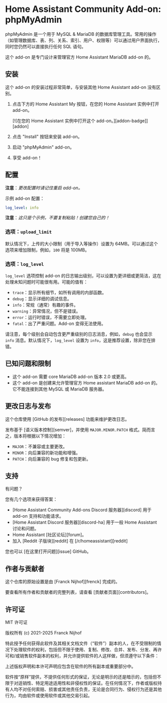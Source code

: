 # Home Assistant Community Add-on: phpMyAdmin

phpMyAdmin 是一个用于 MySQL & MariaDB 的数据库管理工具。常用的操作（如管理数据库、表、列、关系、索引、用户、权限等）可以通过用户界面执行，同时您仍然可以直接执行任何 SQL 语句。

这个 add-on 是专门设计来管理官方 Home Assistant MariaDB add-on 的。

## 安装

这个 add-on 的安装过程非常简单，与安装其他 Home Assistant add-on 没有区别。

1. 点击下方的 Home Assistant My 按钮，在您的 Home Assistant 实例中打开 add-on。

   [![在您的 Home Assistant 实例中打开这个 add-on。][addon-badge]][addon]

1. 点击 "Install" 按钮来安装 add-on。
1. 启动 "phpMyAdmin" add-on。
1. 享受 add-on！

## 配置

**注意**：_更改配置时请记住重启 add-on。_

示例 add-on 配置：

```yaml
log_level: info
```

**注意**：_这只是个示例，不要复制粘贴！创建您自己的！_

### 选项：`upload_limit`

默认情况下，上传的大小限制（用于导入等操作）设置为 64MB。可以通过这个选项来增加限制，例如，`100` 将是 100MB。

### 选项：`log_level`

`log_level` 选项控制 add-on 的日志输出级别，可以设置为更详细或更简洁，这在处理未知问题时可能很有用。可能的值有：

- `trace`：显示所有细节，如所有调用的内部函数。
- `debug`：显示详细的调试信息。
- `info`：常规（通常）有趣的事件。
- `warning`：异常情况，但不是错误。
- `error`：运行时错误，不需要立即处理。
- `fatal`：出了严重问题。Add-on 变得无法使用。

请注意，每个级别会自动包含更严重级别的日志消息，例如，`debug` 也会显示 `info` 消息。默认情况下，`log_level` 设置为 `info`，这是推荐设置，除非您在排错。

## 已知问题和限制

- 这个 add-on 需要 core MariaDB add-on 版本 2.0 或更高。
- 这个 add-on 是创建来允许管理官方 Home assistant MariaDB add-on 的。它不能连接到其他 MySQL 或 MariaDB 服务器。

## 更改日志与发布

这个仓库使用 [GitHub 的发布][releases] 功能来维护更改日志。

发布基于 [语义版本控制][semver]，并使用 `MAJOR.MINOR.PATCH` 格式。简而言之，版本将根据以下情况增加：

- `MAJOR`：不兼容或主要更改。
- `MINOR`：向后兼容的新功能和增强。
- `PATCH`：向后兼容的 bug 修复和包更新。

## 支持

有问题？

您有几个选项来获得答案：

- [Home Assistant Community Add-ons Discord 服务器][discord] 用于 add-on 支持和功能请求。
- [Home Assistant Discord 服务器][discord-ha] 用于一般 Home Assistant 讨论和问题。
- Home Assistant [社区论坛][forum]。
- 加入 [Reddit 子版块][reddit] 在 [/r/homeassistant][reddit]

您也可以 [在这里打开问题][issue] GitHub。

## 作者与贡献者

这个仓库的原始设置是由 [Franck Nijhof][frenck] 完成的。

要查看所有作者和贡献者的完整列表，请查看 [贡献者页面][contributors]。

## 许可证

MIT 许可证

版权所有 (c) 2021-2025 Franck Nijhof

特此授予任何获得此软件及其相关文档文件（“软件”）副本的人，在不受限制的情况下处理软件的权利，包括但不限于使用、复制、修改、合并、发布、分发、再许可和/或销售软件副本的权利，并允许提供软件的人这样做，但须遵守以下条件：

上述版权声明和本许可声明应包含在软件的所有副本或重要部分中。

软件按“原样”提供，不提供任何形式的保证，无论是明示的还是暗示的，包括但不限于对适销性、特定用途适用性和非侵权性的保证。在任何情况下，作者或版权持有人均不对任何索赔、损害或其他责任负责，无论是合同行为、侵权行为还是其他行为，均由软件或使用软件或其他交易引起。